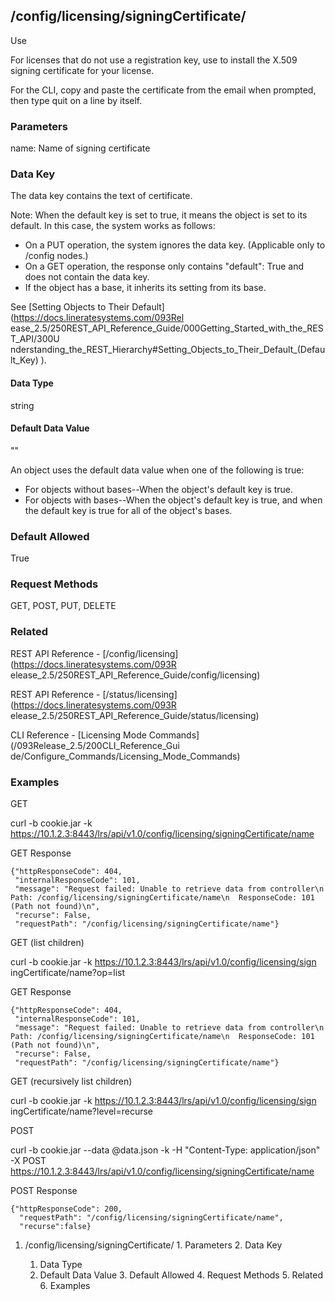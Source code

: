 ## /config/licensing/signingCertificate/<name/>

Use

For licenses that do not use a registration key, use to install the X.509
signing certificate for your license.

For the CLI, copy and paste the certificate from the email when prompted, then
type quit on a line by itself.​

### Parameters

name: Name of signing certificate

### Data Key

The data key contains the text of certificate.

Note: When the default key is set to true, it means the object is set to its
default. In this case, the system works as follows:

  * On a PUT operation, the system ignores the data key. (Applicable only to /config nodes.)
  * On a GET operation, the response only contains "default": True and does not contain the data key.
  * If the object has a base, it inherits its setting from its base.

See [Setting Objects to Their Default](https://docs.lineratesystems.com/093Rel
ease_2.5/250REST_API_Reference_Guide/000Getting_Started_with_the_REST_API/300U
nderstanding_the_REST_Hierarchy#Setting_Objects_to_Their_Default_(Default_Key)
).

#### Data Type

string

#### Default Data Value

""

An object uses the default data value when one of the following is true:

  * For objects without bases--When the object's default key is true.
  * For objects with bases--When the object's default key is true, and when the default key is true for all of the object's bases.

### Default Allowed

True

### Request Methods

GET, POST, PUT, DELETE

### Related

REST API Reference - [/config/licensing](https://docs.lineratesystems.com/093R
elease_2.5/250REST_API_Reference_Guide/config/licensing)

REST API Reference - [/status/licensing](https://docs.lineratesystems.com/093R
elease_2.5/250REST_API_Reference_Guide/status/licensing)

CLI Reference - [Licensing Mode Commands](/093Release_2.5/200CLI_Reference_Gui
de/Configure_Commands/Licensing_Mode_Commands)

### Examples

GET

curl -b cookie.jar -k
https://10.1.2.3:8443/lrs/api/v1.0/config/licensing/signingCertificate/name

GET Response

    
    {"httpResponseCode": 404,
     "internalResponseCode": 101,
     "message": "Request failed: Unable to retrieve data from controller\n  Path: /config/licensing/signingCertificate/name\n  ResponseCode: 101 (Path not found)\n",
     "recurse": False,
     "requestPath": "/config/licensing/signingCertificate/name"}
    

GET (list children)

curl -b cookie.jar -k https://10.1.2.3:8443/lrs/api/v1.0/config/licensing/sign
ingCertificate/name?op=list

GET Response

    
    {"httpResponseCode": 404,
     "internalResponseCode": 101,
     "message": "Request failed: Unable to retrieve data from controller\n  Path: /config/licensing/signingCertificate/name\n  ResponseCode: 101 (Path not found)\n",
     "recurse": False,
     "requestPath": "/config/licensing/signingCertificate/name"}
    

GET (recursively list children)

curl -b cookie.jar -k https://10.1.2.3:8443/lrs/api/v1.0/config/licensing/sign
ingCertificate/name?level=recurse

POST

curl -b cookie.jar --data @data.json -k -H "Content-Type: application/json" -X
POST
https://10.1.2.3:8443/lrs/api/v1.0/config/licensing/signingCertificate/name

POST Response

    
    {"httpResponseCode": 200,
      "requestPath": "/config/licensing/signingCertificate/name",
      "recurse":false}

  1. /config/licensing/signingCertificate/<name/>
    1. Parameters
    2. Data Key
      1. Data Type
      2. Default Data Value
    3. Default Allowed
    4. Request Methods
    5. Related
    6. Examples

